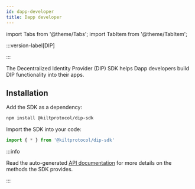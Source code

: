 ```yaml
---
id: dapp-developer
title: Dapp developer
---
```


import Tabs from '@theme/Tabs';
import TabItem from '@theme/TabItem';

:::version-label[DIP]

:::

The Decentralized Identity Provider (DIP) SDK helps Dapp developers build DIP functionality into their apps.

## Installation

Add the SDK as a dependency:

```bash npm2yarn
npm install @kiltprotocol/dip-sdk
```

Import the SDK into your code:

```typescript
import { * } from '@kiltprotocol/dip-sdk'
```

:::info

Read the auto-generated [API documentation](https://kiltprotocol.github.io/dip-sdk) for more details on the methods the SDK provides.

:::
